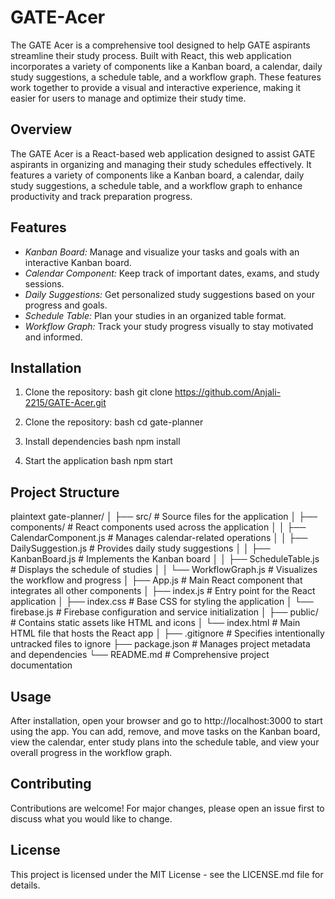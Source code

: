 # GATE-Acer
The GATE Acer is a comprehensive tool designed to help GATE aspirants streamline their study process. Built with React, this web application incorporates a variety of components like a Kanban board, a calendar, daily study suggestions, a schedule table, and a workflow graph. These features work together to provide a visual and interactive experience, making it easier for users to manage and optimize their study time.

## Overview
The GATE Acer is a React-based web application designed to assist GATE aspirants in organizing and managing their study schedules effectively. It features a variety of components like a Kanban board, a calendar, daily study suggestions, a schedule table, and a workflow graph to enhance productivity and track preparation progress.

## Features
- *Kanban Board:* Manage and visualize your tasks and goals with an interactive Kanban board.
- *Calendar Component:* Keep track of important dates, exams, and study sessions.
- *Daily Suggestions:* Get personalized study suggestions based on your progress and goals.
- *Schedule Table:* Plan your studies in an organized table format.
- *Workflow Graph:* Track your study progress visually to stay motivated and informed.

## Installation

1. Clone the repository:
   bash
   git clone https://github.com/Anjali-2215/GATE-Acer.git

2. Clone the repository:
   bash
   cd gate-planner
   
3. Install dependencies
   bash
   npm install

4. Start the application
   bash
    npm start

## Project Structure
plaintext
gate-planner/
│
├── src/                   # Source files for the application
│   ├── components/        # React components used across the application
│   │   ├── CalendarComponent.js   # Manages calendar-related operations
│   │   ├── DailySuggestion.js     # Provides daily study suggestions
│   │   ├── KanbanBoard.js         # Implements the Kanban board
│   │   ├── ScheduleTable.js       # Displays the schedule of studies
│   │   └── WorkflowGraph.js       # Visualizes the workflow and progress
│   ├── App.js             # Main React component that integrates all other components
│   ├── index.js           # Entry point for the React application
│   ├── index.css          # Base CSS for styling the application
│   └── firebase.js        # Firebase configuration and service initialization
│
├── public/                # Contains static assets like HTML and icons
│   └── index.html         # Main HTML file that hosts the React app
│
├── .gitignore             # Specifies intentionally untracked files to ignore
├── package.json           # Manages project metadata and dependencies
└── README.md              # Comprehensive project documentation


## Usage
After installation, open your browser and go to http://localhost:3000 to start using the app. You can add, remove, and move tasks on the Kanban board, view the calendar, enter study plans into the schedule table, and view your overall progress in the workflow graph.

## Contributing
Contributions are welcome! For major changes, please open an issue first to discuss what you would like to change.

## License
This project is licensed under the MIT License - see the LICENSE.md file for details.
